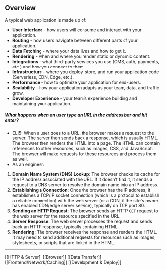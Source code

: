 ## Overview
A typical web application is made up of:
-   **User Interface** - how users will consume and interact with your application.
-   **Routing** - how users navigate between different parts of your application.
-   **Data Fetching** - where your data lives and how to get it.
-   **Rendering** - when and where you render static or dynamic content.
-   **Integrations** - what third-party services you use (CMS, auth, payments, etc.) and how you connect to them.
-   **Infrastructure** - where you deploy, store, and run your application code (Serverless, CDN, Edge, etc.).
-   **Performance** - how to optimize your application for end-users.
-   **Scalability** - how your application adapts as your team, data, and traffic grow.
-   **Developer Experience** - your team’s experience building and maintaining your application.

##### What happens when an user type an URL in the address bar and hit enter?
- ELI5: When a user goes to a URL, the browser makes a request to the server. The server then sends back a response, which is usually HTML. The browser then renders the HTML into a page. The HTML can contain references to other resources, such as images, CSS, and JavaScript. The browser will make requests for these resources and process them as well.
- As an engineer:
1. **Domain Name System (DNS) Lookup**: The browser checks its cache for the IP address associated with the URL. If it doesn’t find it, it sends a request to a DNS server to resolve the domain name into an IP address.
2. **Establishing a Connection**: Once the browser has the IP address, it establishes a TCP/IP socket connection (which is a protocol to establish a reliable connection) with the web server (or a CDN, if the site's owner has enabled CDN/edge server service), typically on TCP port 80.
3. **Sending an HTTP Request**: The browser sends an HTTP `GET` request to the web server for the resource specified in the URL.
4. **Server Response**: The web server processes the request and sends back an HTTP response, typically containing HTML.
5. **Rendering**: The browser receives the response and renders the HTML. It may need to send additional requests for resources such as images, stylesheets, or scripts that are linked in the HTML.

---

[[HTTP & Server]]
[[Browser]]
[[Data Transfer]]
[[Frontend/Network/Caching]]
[[Development & Deploy]]
